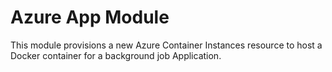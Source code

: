 # Azure App Module

This module provisions a new Azure Container Instances resource to host a Docker container for a background job Application.